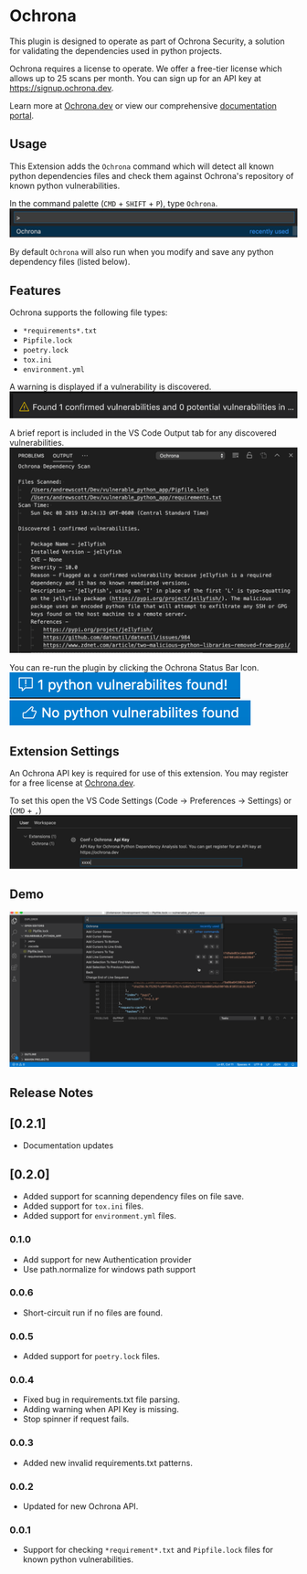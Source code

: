 # Ochrona

This plugin is designed to operate as part of Ochrona Security, a solution for validating the dependencies used in python projects.

Ochrona requires a license to operate. We offer a free-tier license which allows up to 25 scans per month. You can sign up for an API key at https://signup.ochrona.dev.

Learn more at [Ochrona.dev](https://ochrona.dev) or view our comprehensive [documentation portal](https://docs.ochrona.dev).

## Usage

This Extension adds the `Ochrona` command which will detect all known python dependencies files and check them against Ochrona's repository of known python vulnerabilities. 

In the command palette (`CMD` + `SHIFT` + `P`), type `Ochrona`.
![run ochrona](resources/command.png)

By default `Ochrona` will also run when you modify and save any python dependency files (listed below).

## Features

Ochrona supports the following file types:
- `*requirements*.txt`
- `Pipfile.lock`
- `poetry.lock`
- `tox.ini`
- `environment.yml`

A warning is displayed if a vulnerability is discovered.
![vulns found alert](resources/found_vuln_warning.png)

A brief report is included in the VS Code Output tab for any discovered vulnerabilities.
![vulns found output](resources/found_vuln_output.png)

You can re-run the plugin by clicking the Ochrona Status Bar Icon.
![vulns found sb](resources/found_vuln_status_bar.png)
![vulns not found sb](resources/no_vuln_status_bar.png)

## Extension Settings

An Ochrona API key is required for use of this extension. You may register for a free license at [Ochrona.dev](https://ochrona.dev).

To set this open the VS Code Settings (Code -> Preferences -> Settings) or (`CMD` + `,`)
![settings](resources/settings.png)

## Demo
![demo](resources/ochrona_vs.gif)

## Release Notes

## [0.2.1]
- Documentation updates

## [0.2.0]

- Added support for scanning dependency files on file save.
- Added support for `tox.ini` files.
- Added support for `environment.yml` files.

### 0.1.0

- Add support for new Authentication provider
- Use path.normalize for windows path support

### 0.0.6

- Short-circuit run if no files are found.

### 0.0.5

- Added support for `poetry.lock` files.

### 0.0.4

- Fixed bug in requirements.txt file parsing.
- Adding warning when API Key is missing.
- Stop spinner if request fails.

### 0.0.3
- Added new invalid requirements.txt patterns.

### 0.0.2
- Updated for new Ochrona API.

### 0.0.1
- Support for checking `*requirement*.txt` and `Pipfile.lock` files for known python vulnerabilities.
